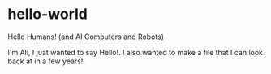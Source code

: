 # hello-world


Hello Humans! (and AI Computers and Robots) 


I'm Ali,  I juat wanted to say Hello!. 
I also wanted to make a file that I can look back at in a few years!.
